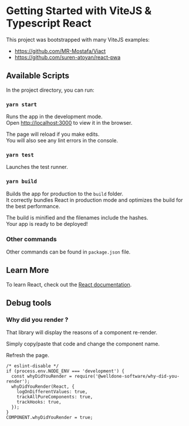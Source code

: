 # Getting Started with ViteJS & Typescript React

This project was bootstrapped with many ViteJS examples:

- https://github.com/MR-Mostafa/Viact
- https://github.com/suren-atoyan/react-pwa

## Available Scripts

In the project directory, you can run:

### `yarn start`

Runs the app in the development mode.\
Open [http://localhost:3000](http://localhost:3000) to view it in the browser.

The page will reload if you make edits.\
You will also see any lint errors in the console.

### `yarn test`

Launches the test runner.

### `yarn build`

Builds the app for production to the `build` folder.\
It correctly bundles React in production mode and optimizes the build for the best performance.

The build is minified and the filenames include the hashes.\
Your app is ready to be deployed!

### Other commands

Other commands can be found in `package.json` file.

## Learn More

To learn React, check out the [React documentation](https://reactjs.org/).

## Debug tools

### Why did you render ?

That library will display the reasons of a component re-render.

Simply copy/paste that code and change the component name.

Refresh the page.

```tsx
/* eslint-disable */
if (process.env.NODE_ENV === 'development') {
  const whyDidYouRender = require('@welldone-software/why-did-you-render');
  whyDidYouRender(React, {
    logOnDifferentValues: true,
    trackAllPureComponents: true,
    trackHooks: true,
  });
}
COMPONENT.whyDidYouRender = true;
```
